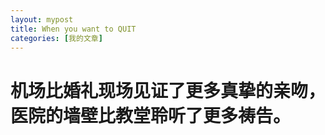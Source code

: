 ```yaml
---
layout: mypost
title: When you want to QUIT
categories: [我的文章]
---
```

# 机场比婚礼现场见证了更多真挚的亲吻，医院的墙壁比教堂聆听了更多祷告。

